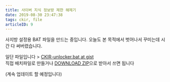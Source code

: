 ```yaml
---
title: 사이버 지식 정보방 제한 해제기
date: 2019-08-30 23:47:38
tags: ckir, file
articleID: 9
---
```


사지방 설정용 BAT 파일을 만드는 중입니다.
오늘도 본 목적에서 벗어나서 꾸미는데 시간 다 써버렸습니다.

일단 파일입니다 >  [CKIR-unlocker.bat at gist](https://gist.github.com/PresentKim/e36a2826f98468803c2a07280800552b)  
직접 배치파일로 만들거나 [DOWNLOAD ZIP](https://gist.github.com/PresentKim/e36a2826f98468803c2a07280800552b/archive/6eac89f29bc2bb0b29288c149dd8c355a71e746e.zip)으로 받아서 쓰면 됩니다

(계속 업데이트 할 예정입니다)
